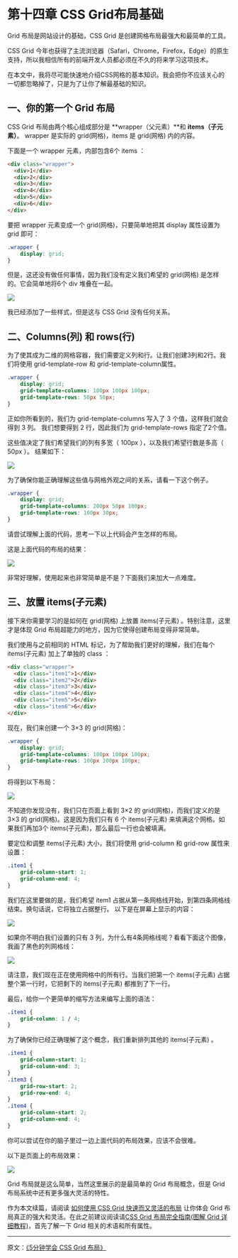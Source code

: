 # 第十四章 CSS Grid布局基础

Grid 布局是网站设计的基础，CSS Grid 是创建网格布局最强大和最简单的工具。

CSS Grid 今年也获得了主流浏览器（Safari，Chrome，Firefox，Edge）的原生支持，所以我相信所有的前端开发人员都必须在不久的将来学习这项技术。

在本文中，我将尽可能快速地介绍CSS网格的基本知识。我会把你不应该关心的一切都忽略掉了，只是为了让你了解最基础的知识。

## 一、你的第一个 Grid 布局

CSS Grid 布局由两个核心组成部分是 **wrapper（父元素）**和 **items（子元素）**。 wrapper 是实际的 grid\(网格\)，items 是 grid\(网格\) 内的内容。

下面是一个 wrapper 元素，内部包含6个 items ：

```html
<div class="wrapper">
  <div>1</div>
  <div>2</div>
  <div>3</div>
  <div>4</div>
  <div>5</div>
  <div>6</div>
</div>
```

要把 wrapper 元素变成一个 grid\(网格\)，只要简单地把其 display 属性设置为 grid 即可：

```css
.wrapper {
    display: grid;
}
```

但是，这还没有做任何事情，因为我们没有定义我们希望的 grid\(网格\) 是怎样的。它会简单地将6个 div 堆叠在一起。

![](http://newimg88.b0.upaiyun.com/newimg88/2017/12/1_vTY7C5FMIp8OLkjrgp-vBg.png)

我已经添加了一些样式，但是这与 CSS Grid 没有任何关系。

## 二、Columns\(列\) 和 rows\(行\)

为了使其成为二维的网格容器，我们需要定义列和行。让我们创建3列和2行。我们将使用 grid-template-row 和 grid-template-column属性。

```css
.wrapper {
    display: grid;
    grid-template-columns: 100px 100px 100px;
    grid-template-rows: 50px 50px;
}
```

正如你所看到的，我们为 grid-template-columns 写入了 3 个值，这样我们就会得到 3 列。 我们想要得到 2 行，因此我们为 grid-template-rows 指定了2个值。

这些值决定了我们希望我们的列有多宽（ 100px ），以及我们希望行数是多高（ 50px ）。 结果如下：

![](http://newimg88.b0.upaiyun.com/newimg88/2017/12/1_fJNIdDiScjhI9CZjdxv3Eg.png)

为了确保你能正确理解这些值与网格外观之间的关系，请看一下这个例子。

```css
.wrapper {
    display: grid;
    grid-template-columns: 200px 50px 100px;
    grid-template-rows: 100px 30px;
}
```

请尝试理解上面的代码，思考一下以上代码会产生怎样的布局。

这是上面代码的布局的结果：

![](http://newimg88.b0.upaiyun.com/newimg88/2017/12/1_M9WbiVEFcseUCW6qeG4lSQ.png)

非常好理解，使用起来也非常简单是不是？下面我们来加大一点难度。

## 三、放置 items\(子元素\)

接下来你需要学习的是如何在 grid\(网格\) 上放置 items\(子元素\) 。特别注意，这里才是体现 Grid 布局超能力的地方，因为它使得创建布局变得非常简单。

我们使用与之前相同的 HTML 标记，为了帮助我们更好的理解，我们在每个 items\(子元素\) 加上了单独的 class ：

```html
<div class="wrapper">
  <div class="item1">1</div>
  <div class="item2">2</div>
  <div class="item3">3</div>
  <div class="item4">4</div>
  <div class="item5">5</div>
  <div class="item6">6</div>
</div>
```

现在，我们来创建一个 3×3 的 grid\(网格\)：

```css
.wrapper {
    display: grid;
    grid-template-columns: 100px 100px 100px;
    grid-template-rows: 100px 100px 100px;
}
```

将得到以下布局：

![](http://newimg88.b0.upaiyun.com/newimg88/2017/12/1_WxIT0z8OH7-rkoFMg5fwRw.png)

不知道你发现没有，我们只在页面上看到 3×2 的 grid\(网格\)，而我们定义的是 3×3 的 grid\(网格\)。这是因为我们只有 6 个 items\(子元素\) 来填满这个网格。如果我们再加3个 items\(子元素\)，那么最后一行也会被填满。

要定位和调整 items\(子元素\) 大小，我们将使用 grid-column 和 grid-row 属性来设置：

```css
.item1 {
    grid-column-start: 1;
    grid-column-end: 4;
}
```

我们在这里要做的是，我们希望 item1 占据从第一条网格线开始，到第四条网格线结束。换句话说，它将独立占据整行。 以下是在屏幕上显示的内容：

![](http://newimg88.b0.upaiyun.com/newimg88/2017/12/1_he7CoAzdQB3sei_WpHOtNg.png)

如果你不明白我们设置的只有 3 列，为什么有4条网格线呢？看看下面这个图像，我画了黑色的列网格线：

![](http://newimg88.b0.upaiyun.com/newimg88/2017/12/1_l-adYpQCGve7W6DWY949pw.png)

请注意，我们现在正在使用网格中的所有行。当我们把第一个 items\(子元素\) 占据整个第一行时，它把剩下的 items\(子元素\) 都推到了下一行。

最后，给你一个更简单的缩写方法来编写上面的语法：

```css
.item1 {
    grid-column: 1 / 4;
}
```

为了确保你已经正确理解了这个概念，我们重新排列其他的 items\(子元素\) 。

```css
.item1 {
    grid-column-start: 1;
    grid-column-end: 3;
}
.item3 {
    grid-row-start: 2;
    grid-row-end: 4;
}
.item4 {
    grid-column-start: 2;
    grid-column-end: 4;
}
```

你可以尝试在你的脑子里过一边上面代码的布局效果，应该不会很难。

以下是页面上的布局效果：

![](http://newimg88.b0.upaiyun.com/newimg88/2017/12/1_QDSybpxjXSat6UtoHgUapQ.png)

Grid 布局就是这么简单，当然这里展示的是最简单的 Grid 布局概念，但是 Grid 布局系统中还有更多强大灵活的特性。

作为本文续篇，请阅读 [如何使用 CSS Grid 快速而又灵活的布局](http://www.css88.com/archives/8512) 让你体会 Grid 布局真正的强大和灵活。在此之前建议阅读请[CSS Grid 布局完全指南\(图解 Grid 详细教程\)](http://www.css88.com/archives/8510)，首先了解一下 Grid 相关的术语和所有属性。

---

原文：[《5分钟学会 CSS Grid 布局》](http://www.css88.com/archives/8506)

